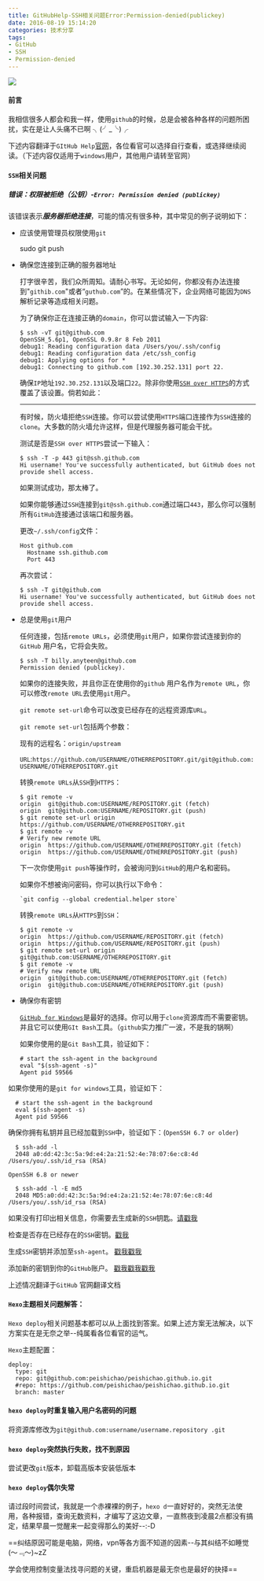 ```yaml
---
title: GitHubHelp-SSH相关问题Error:Permission-denied(publickey)
date: 2016-08-19 15:14:20
categories: 技术分享
tags: 
- GitHub
- SSH
- Permission-denied
---
```


![](http://i2.buimg.com/567571/b06ebb799f1e90bc.png)

<!-- more -->

#### 前言

我相信很多人都会和我一样，使用`github`的时候，总是会被各种各样的问题所困扰，实在是让人头痛不已啊 ╮(╯_╰)╭

下述内容翻译于`GItHub Help`[官网](https://help.github.com/articles/error-permission-denied-publickey/)，各位看官可以选择自行查看，或选择继续阅读。（下述内容仅适用于`windows`用户，其他用户请转至官网）

#### `SSH`相关问题

##### 错误：权限被拒绝（公钥）-`Error: Permission denied (publickey)`

该错误表示***服务器拒绝连接***，可能的情况有很多种，其中常见的例子说明如下：

- 应该使用管理员权限使用`git`

	sudo git push

- 确保您连接到正确的服务器地址

   打字很辛苦，我们众所周知。请耐心书写。无论如何，你都没有办法连接到"`githib.com`"或者“`guthub.com`”的。在某些情况下，企业网络可能因为`DNS`解析记录等造成相关问题。

   为了确保你正在连接正确的`domain`，你可以尝试输入一下内容:

      $ ssh -vT git@github.com
      OpenSSH_5.6p1, OpenSSL 0.9.8r 8 Feb 2011
      debug1: Reading configuration data /Users/you/.ssh/config
      debug1: Reading configuration data /etc/ssh_config
      debug1: Applying options for *
      debug1: Connecting to github.com [192.30.252.131] port 22.

   确保`IP`地址`192.30.252.131`以及端口`22`。除非你使用[`SSH over HTTPS`](https://help.github.com/articles/using-ssh-over-the-https-port/)的方式覆盖了该设置。倘若如此：

   ------

   有时候，防火墙拒绝`SSH`连接。你可以尝试使用`HTTPS`端口连接作为`SSH`连接的`clone`。大多数的防火墙允许这样，但是代理服务器可能会干扰。

   测试是否是`SSH over HTTPS`尝试一下输入：

      $ ssh -T -p 443 git@ssh.github.com
      Hi username! You've successfully authenticated, but GitHub does not
      provide shell access.
     

   如果测试成功，那太棒了。

   如果你能够通过`SSH`连接到`git@ssh.github.com`通过端口`443`，那么你可以强制所有`GitHub`连接通过该端口和服务器。

   更改`~/.ssh/config`文件：

      Host github.com
        Hostname ssh.github.com
        Port 443

  再次尝试：

      $ ssh -T git@github.com
      Hi username! You've successfully authenticated, but GitHub does not
      provide shell access.


- 总是使用`git`用户	

   任何连接，包括`remote URLs`，必须使用`git`用户，如果你尝试连接到你的`GitHub` 用户名，它将会失败。

      $ ssh -T billy.anyteen@github.com
      Permission denied (publickey).

   如果你的连接失败，并且你正在使用你的`github` 用户名作为`remote URL`，你可以修改`remote URL`去使用`git`用户。

   `git remote set-url`命令可以改变已经存在的远程资源库`URL`。

   `git remote set-url`包括两个参数：

   现有的远程名：`origin/upstream`

   `URL`:`https://github.com/USERNAME/OTHERREPOSITORY.git/git@github.com:USERNAME/OTHERREPOSITORY.git`

   转换`remote URLs`从`SSH`到`HTTPS`：

      $ git remote -v
      origin  git@github.com:USERNAME/REPOSITORY.git (fetch)
      origin  git@github.com:USERNAME/REPOSITORY.git (push)
      $ git remote set-url origin https://github.com/USERNAME/OTHERREPOSITORY.git
      $ git remote -v
      # Verify new remote URL
      origin  https://github.com/USERNAME/OTHERREPOSITORY.git (fetch)
      origin  https://github.com/USERNAME/OTHERREPOSITORY.git (push)

   下一次你使用`git push`等操作时，会被询问到`GitHub`的用户名和密码。		   	

   如果你不想被询问密码，你可以执行以下命令：

      `git config --global credential.helper store`

   转换`remote URLs`从`HTTPS`到`SSH`：


      $ git remote -v
      origin  https://github.com/USERNAME/REPOSITORY.git (fetch)
      origin  https://github.com/USERNAME/REPOSITORY.git (push)
      $ git remote set-url origin git@github.com:USERNAME/OTHERREPOSITORY.git
      $ git remote -v
      # Verify new remote URL
      origin  git@github.com:USERNAME/OTHERREPOSITORY.git (fetch)
      origin  git@github.com:USERNAME/OTHERREPOSITORY.git (push)


- 确保你有密钥

   [`GitHub for Windows`](https://desktop.github.com/)是最好的选择。你可以用于`clone`资源库而不需要密钥。并且它可以使用`GIt Bash`工具。（`github`实力推广一波，不是我的锅啊）

   如果你使用的是`Git Bash`工具，验证如下：

      # start the ssh-agent in the background
      eval "$(ssh-agent -s)"
      Agent pid 59566

如果你使用的是`git for windows`工具，验证如下：

      # start the ssh-agent in the background
      eval $(ssh-agent -s)
      Agent pid 59566
确保你拥有私钥并且已经加载到`SSH`中，验证如下：(`OpenSSH 6.7 or older`)

      $ ssh-add -l
      2048 a0:dd:42:3c:5a:9d:e4:2a:21:52:4e:78:07:6e:c8:4d /Users/you/.ssh/id_rsa (RSA)

`OpenSSH 6.8 or newer`

      $ ssh-add -l -E md5
      2048 MD5:a0:dd:42:3c:5a:9d:e4:2a:21:52:4e:78:07:6e:c8:4d /Users/you/.ssh/id_rsa (RSA)

如果没有打印出相关信息，你需要去生成新的`SSH`钥匙。[请戳我](https://help.github.com/articles/generating-an-ssh-key/)

检查是否存在已经存在的`SSH`密钥。[戳我](https://help.github.com/articles/checking-for-existing-ssh-keys/)

生成`SSH`密钥并添加至`ssh-agent`。 [戳我戳我](https://help.github.com/articles/generating-a-new-ssh-key-and-adding-it-to-the-ssh-agent/)

添加新的密钥到你的`GitHub`账户。 [戳我戳我戳我](https://help.github.com/articles/adding-a-new-ssh-key-to-your-github-account/)

上述情况翻译于`GitHub` 官网翻译文档

#### `Hexo`主题相关问题解答：

`Hexo deploy`相关问题基本都可以从上面找到答案。如果上述方案无法解决，以下方案实在是无奈之举--纯属看各位看官的运气。

`Hexo`主题配置：

	deploy:
	  type: git 
	  repo: git@github.com:peishichao/peishichao.github.io.git
	  #repo: https://github.com/peishichao/peishichao.github.io.git
	  branch: master


#### `hexo deploy`时重复输入用户名密码的问题

将资源库修改为`git@github.com:username/username.repository .git`

#### `hexo deploy`突然执行失败，找不到原因

尝试更改`git`版本，卸载高版本安装低版本

#### `hexo deploy`偶尔失常

请过段时间尝试，我就是一个赤裸裸的例子，`hexo d`一直好好的，突然无法使用，各种报错，查询无数资料，才编写了这边文章，一直熬夜到凌晨2点都没有搞定，结果早晨一觉醒来一起变得那么的美好--:-D

==纠结原因可能是电脑，网络，vpn等各方面不知道的因素--与其纠结不如睡觉(～﹃～)~zZ

学会使用控制变量法找寻问题的关键，重启机器是最无奈也是最好的抉择==